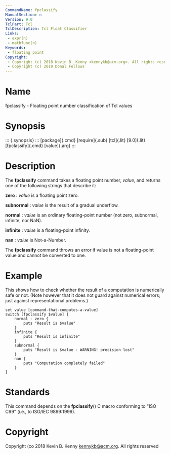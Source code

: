 ```yaml
---
CommandName: fpclassify
ManualSection: n
Version: 9.0
TclPart: Tcl
TclDescription: Tcl Float Classifier
Links:
 - expr(n)
 - mathfunc(n)
Keywords:
 - floating point
Copyright:
 - Copyright (c) 2018 Kevin B. Kenny <kennykb@acm.org>. All rights reserved
 - Copyright (c) 2019 Donal Fellows
---
```


# Name

fpclassify - Floating point number classification of Tcl values

# Synopsis

::: {.synopsis} :::
[package]{.cmd} [require]{.sub} [tcl]{.lit} [9.0]{.lit}
[fpclassify]{.cmd} [value]{.arg}
:::

# Description

The **fpclassify** command takes a floating point number, *value*, and returns one of the following strings that describe it:

**zero**
: *value* is a floating point zero.

**subnormal**
: *value* is the result of a gradual underflow.

**normal**
: *value* is an ordinary floating-point number (not zero, subnormal, infinite, nor NaN).

**infinite**
: *value* is a floating-point infinity.

**nan**
: *value* is Not-a-Number.


The **fpclassify** command throws an error if value is not a floating-point value and cannot be converted to one.

# Example

This shows how to check whether the result of a computation is numerically safe or not. (Note however that it does not guard against numerical errors; just against representational problems.)

```
set value [command-that-computes-a-value]
switch [fpclassify $value] {
    normal - zero {
        puts "Result is $value"
    }
    infinite {
        puts "Result is infinite"
    }
    subnormal {
        puts "Result is $value - WARNING! precision lost"
    }
    nan {
        puts "Computation completely failed"
    }
}
```

# Standards

This command depends on the **fpclassify**() C macro conforming to "ISO C99" (i.e., to ISO/IEC 9899:1999).

# Copyright

Copyright \(co 2018 Kevin B. Kenny <kennykb@acm.org>. All rights reserved 

